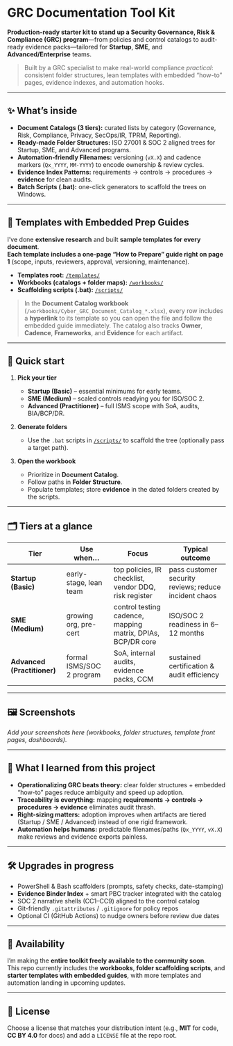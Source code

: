 # GRC Documentation Tool Kit

**Production-ready starter kit to stand up a Security Governance, Risk & Compliance (GRC) program**—from policies and control catalogs to audit-ready evidence packs—tailored for **Startup**, **SME**, and **Advanced/Enterprise** teams.

> Built by a GRC specialist to make real-world compliance *practical*: consistent folder structures, lean templates with embedded “how-to” pages, evidence indexes, and automation hooks.

---

## ✨ What’s inside

- **Document Catalogs (3 tiers):** curated lists by category (Governance, Risk, Compliance, Privacy, SecOps/IR, TPRM, Reporting).
- **Ready-made Folder Structures:** ISO 27001 & SOC 2 aligned trees for Startup, SME, and Advanced programs.
- **Automation-friendly Filenames:** versioning (`vX.X`) and cadence markers (`Qx_YYYY`, `MM-YYYY`) to encode ownership & review cycles.
- **Evidence Index Patterns:** requirements → controls → procedures → **evidence** for clean audits.
- **Batch Scripts (.bat):** one-click generators to scaffold the trees on Windows.

---

## 🧩 Templates with Embedded Prep Guides

I’ve done **extensive research** and built **sample templates for every document**.  
**Each template includes a one-page “How to Prepare” guide right on page 1** (scope, inputs, reviewers, approval, versioning, maintenance).

- **Templates root:** [`/templates/`](/templates/)
- **Workbooks (catalogs + folder maps):** [`/workbooks/`](/workbooks/)
- **Scaffolding scripts (.bat):** [`/scripts/`](/scripts/)

> In the **Document Catalog workbook** (`/workbooks/Cyber_GRC_Document_Catalog_*.xlsx`), every row includes a **hyperlink** to its template so you can open the file and follow the embedded guide immediately. The catalog also tracks **Owner**, **Cadence**, **Frameworks**, and **Evidence** for each artifact.

---

## 🚀 Quick start

1. **Pick your tier**
   - **Startup (Basic)** – essential minimums for early teams.
   - **SME (Medium)** – scaled controls readying you for ISO/SOC 2.
   - **Advanced (Practitioner)** – full ISMS scope with SoA, audits, BIA/BCP/DR.

2. **Generate folders**
   - Use the `.bat` scripts in [`/scripts/`](/scripts/) to scaffold the tree (optionally pass a target path).

3. **Open the workbook**
   - Prioritize in **Document Catalog**.
   - Follow paths in **Folder Structure**.
   - Populate templates; store **evidence** in the dated folders created by the scripts.

---

## 🗂️ Tiers at a glance

| Tier | Use when… | Focus | Typical outcome |
|---|---|---|---|
| **Startup (Basic)** | early-stage, lean team | top policies, IR checklist, vendor DDQ, risk register | pass customer security reviews; reduce incident chaos |
| **SME (Medium)** | growing org, pre-cert | control testing cadence, mapping matrix, DPIAs, BCP/DR core | ISO/SOC 2 readiness in 6–12 months |
| **Advanced (Practitioner)** | formal ISMS/SOC 2 program | SoA, internal audits, evidence packs, CCM | sustained certification & audit efficiency |

---

## 🖼️ Screenshots

_Add your screenshots here (workbooks, folder structures, template front pages, dashboards)._

---

## 🧭 What I learned from this project

- **Operationalizing GRC beats theory:** clear folder structures + embedded “how-to” pages reduce ambiguity and speed up adoption.  
- **Traceability is everything:** mapping **requirements → controls → procedures → evidence** eliminates audit thrash.  
- **Right-sizing matters:** adoption improves when artifacts are tiered (Startup / SME / Advanced) instead of one rigid framework.  
- **Automation helps humans:** predictable filenames/paths (`Qx_YYYY`, `vX.X`) make reviews and evidence exports painless.

---

## 🛠️ Upgrades in progress

- PowerShell & Bash scaffolders (prompts, safety checks, date-stamping)  
- **Evidence Binder Index** + smart PBC tracker integrated with the catalog  
- SOC 2 narrative shells (CC1–CC9) aligned to the control catalog  
- Git-friendly `.gitattributes` / `.gitignore` for policy repos  
- Optional CI (GitHub Actions) to nudge owners before review due dates

---

## 🤝 Availability

I’m making the **entire toolkit freely available to the community soon**.  
This repo currently includes the **workbooks**, **folder scaffolding scripts**, and **starter templates with embedded guides**, with more templates and automation landing in upcoming updates.

---

## 📝 License

Choose a license that matches your distribution intent (e.g., **MIT** for code, **CC BY 4.0** for docs) and add a `LICENSE` file at the repo root.
